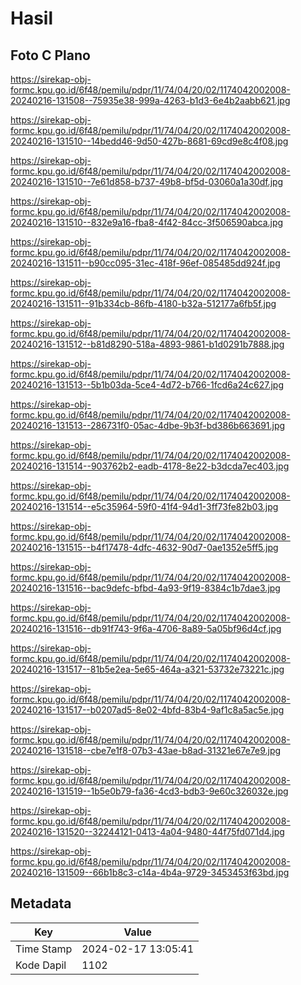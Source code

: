 # Hasil

## Foto C Plano

https://sirekap-obj-formc.kpu.go.id/6f48/pemilu/pdpr/11/74/04/20/02/1174042002008-20240216-131508--75935e38-999a-4263-b1d3-6e4b2aabb621.jpg

https://sirekap-obj-formc.kpu.go.id/6f48/pemilu/pdpr/11/74/04/20/02/1174042002008-20240216-131510--14bedd46-9d50-427b-8681-69cd9e8c4f08.jpg

https://sirekap-obj-formc.kpu.go.id/6f48/pemilu/pdpr/11/74/04/20/02/1174042002008-20240216-131510--7e61d858-b737-49b8-bf5d-03060a1a30df.jpg

https://sirekap-obj-formc.kpu.go.id/6f48/pemilu/pdpr/11/74/04/20/02/1174042002008-20240216-131510--832e9a16-fba8-4f42-84cc-3f506590abca.jpg

https://sirekap-obj-formc.kpu.go.id/6f48/pemilu/pdpr/11/74/04/20/02/1174042002008-20240216-131511--b90cc095-31ec-418f-96ef-085485dd924f.jpg

https://sirekap-obj-formc.kpu.go.id/6f48/pemilu/pdpr/11/74/04/20/02/1174042002008-20240216-131511--91b334cb-86fb-4180-b32a-512177a6fb5f.jpg

https://sirekap-obj-formc.kpu.go.id/6f48/pemilu/pdpr/11/74/04/20/02/1174042002008-20240216-131512--b81d8290-518a-4893-9861-b1d0291b7888.jpg

https://sirekap-obj-formc.kpu.go.id/6f48/pemilu/pdpr/11/74/04/20/02/1174042002008-20240216-131513--5b1b03da-5ce4-4d72-b766-1fcd6a24c627.jpg

https://sirekap-obj-formc.kpu.go.id/6f48/pemilu/pdpr/11/74/04/20/02/1174042002008-20240216-131513--286731f0-05ac-4dbe-9b3f-bd386b663691.jpg

https://sirekap-obj-formc.kpu.go.id/6f48/pemilu/pdpr/11/74/04/20/02/1174042002008-20240216-131514--903762b2-eadb-4178-8e22-b3dcda7ec403.jpg

https://sirekap-obj-formc.kpu.go.id/6f48/pemilu/pdpr/11/74/04/20/02/1174042002008-20240216-131514--e5c35964-59f0-41f4-94d1-3ff73fe82b03.jpg

https://sirekap-obj-formc.kpu.go.id/6f48/pemilu/pdpr/11/74/04/20/02/1174042002008-20240216-131515--b4f17478-4dfc-4632-90d7-0ae1352e5ff5.jpg

https://sirekap-obj-formc.kpu.go.id/6f48/pemilu/pdpr/11/74/04/20/02/1174042002008-20240216-131516--bac9defc-bfbd-4a93-9f19-8384c1b7dae3.jpg

https://sirekap-obj-formc.kpu.go.id/6f48/pemilu/pdpr/11/74/04/20/02/1174042002008-20240216-131516--db91f743-9f6a-4706-8a89-5a05bf96d4cf.jpg

https://sirekap-obj-formc.kpu.go.id/6f48/pemilu/pdpr/11/74/04/20/02/1174042002008-20240216-131517--81b5e2ea-5e65-464a-a321-53732e73221c.jpg

https://sirekap-obj-formc.kpu.go.id/6f48/pemilu/pdpr/11/74/04/20/02/1174042002008-20240216-131517--b0207ad5-8e02-4bfd-83b4-9af1c8a5ac5e.jpg

https://sirekap-obj-formc.kpu.go.id/6f48/pemilu/pdpr/11/74/04/20/02/1174042002008-20240216-131518--cbe7e1f8-07b3-43ae-b8ad-31321e67e7e9.jpg

https://sirekap-obj-formc.kpu.go.id/6f48/pemilu/pdpr/11/74/04/20/02/1174042002008-20240216-131519--1b5e0b79-fa36-4cd3-bdb3-9e60c326032e.jpg

https://sirekap-obj-formc.kpu.go.id/6f48/pemilu/pdpr/11/74/04/20/02/1174042002008-20240216-131520--32244121-0413-4a04-9480-44f75fd071d4.jpg

https://sirekap-obj-formc.kpu.go.id/6f48/pemilu/pdpr/11/74/04/20/02/1174042002008-20240216-131509--66b1b8c3-c14a-4b4a-9729-3453453f63bd.jpg


## Metadata

| Key        | Value               |
| ---------- | ------------------- |
| Time Stamp | 2024-02-17 13:05:41 |
| Kode Dapil | 1102                |




